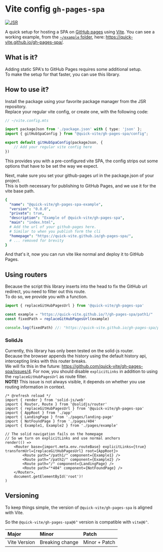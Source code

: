 # Vite config `gh-pages-spa`  

[![JSR](https://jsr.io/badges/@quick-vite/gh-pages-spa)](https://jsr.io/@quick-vite/gh-pages-spa)

A quick setup for hosting a SPA on [GitHub pages](https://pages.github.com/) using [Vite](https://pages.github.com/).
You can see a working example, from the [`~/example` folder](https://github.com/quick-vite/gh-pages-spa/tree/main/example), here: <https://quick-vite.github.io/gh-pages-spa/>.

## What is it?

Adding static SPA's to GitHub Pages requires some additional setup.  
To make the setup for that faster, you can use this library.

## How to use it?

Install the package using your favorite package manager from the JSR repository.  
Replace your regular vite config, or create one, with the following code:

```ts
// ~/vite.config.mts

import packageJson from './package.json' with { type: 'json' };
import { gitHubSpaConfig } from "@quick-vite/gh-pages-spa/config";

export default gitHubSpaConfig(packageJson, {
    // Add your regular vite config here
})
```

This provides you with a pre-configured vite SPA, the config strips out some options that have to be set the way we expect.  

Next, make sure you set your github-pages url in the package.json of your project.  
This is both necessary for publishing to GitHub Pages, and we use it for the vite base path.

```yaml
{
  "name": "@quick-vite/gh-pages-spa-example",
  "version": "0.0.0",
  "private": true,
  "description": "Example of @quick-vite/gh-pages-spa",
  "main": "index.html",
  # Add the url of your github-pages here.
  # Similar to when you publish form the cli
  "homepage": "https://quick-vite.github.io/gh-pages-spa/",
  # ... removed for brevity 
}
```

And that's it, now you can run vite like normal and deploy it to GitHub Pages.  

## Using routers

Because the script this library inserts into the head to fix the GitHub url redirect, you need to filter out this route.  
To do so, we provide you with a function.  

```ts
import { replaceGitHubPagesUrl } from '@quick-vite/gh-pages-spa'

const example = "https://quick-vite.github.io/?/gh-pages-spa/path1/"
const fixedPath = replaceGitHubPagesUrl(example)

console.log(fixedPath) //: "https://quick-vite.github.io/gh-pages-spa/path1/"
```

### SolidJs

Currently, this library has only been tested on the solid-js router.  
Because the browser appends the history using the default history api, intercepting links with this router breaks.  
We will fix this in the future: <https://github.com/quick-vite/gh-pages-spa/issues/4>.
For now, you should disable `explicitLinks` in addition to using the `replaceGitHubPagesUrl` as route filter.  
**NOTE!** This issue is not always visible, it depends on whether you use routing information in context.  

```tsx
/* @refresh reload */
import { render } from 'solid-js/web'
import { Router, Route } from '@solidjs/router'
import { replaceGitHubPagesUrl } from '@quick-vite/gh-pages-spa'
import { AppRoot } from './app'
import { LandingPage } from './pages/landing-page'
import { NotFoundPage } from './pages/404'
import { Example1, Example2 } from './pages/example'

// The solid navigation fails on the homepage
// So we turn on explicitLinks and use normal anchors
render(() =>
    <Router base={import.meta.env.routeBase} explicitLinks={true} transformUrl={replaceGitHubPagesUrl} root={AppRoot}>
        <Route path="/path1/" component={Example1} />
        <Route path="/path2/" component={Example2} />
        <Route path="/" component={LandingPage} />
        <Route path="*404" component={NotFoundPage} />
    </Router>,
    document.getElementById('root')!
)
```

## Versioning

To keep things simple, the version of `@quick-vite/gh-pages-spa` is aligned with Vite.

So the `@quick-vite/gh-pages-spa@6^` version is compatible with `vite@6^`.

| Major | Minor | Patch
| :--   | :--   | :--
| Vite Version | Breaking change | Minor + Patch
